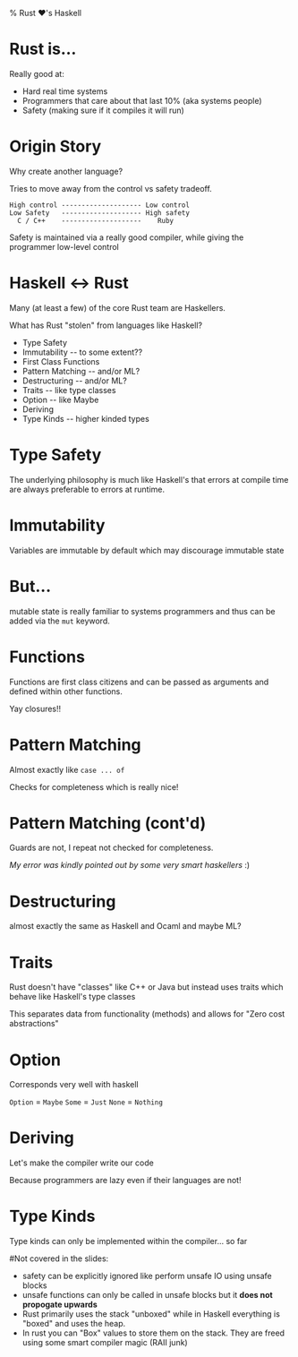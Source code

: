 % Rust ♥'s Haskell

# Rust is...

Really good at:
- Hard real time systems
- Programmers that care about that last 10% (aka systems people)
- Safety (making sure if it compiles it will run)

# Origin Story

Why create another language?

Tries to move away from the control vs safety tradeoff.

```
High control -------------------- Low control
Low Safety   -------------------- High safety
  C / C++    --------------------    Ruby
```

Safety is maintained via a really good compiler, while giving the programmer low-level control

# Haskell ↔ Rust

Many (at least a few) of the core Rust team are Haskellers.

What has Rust "stolen" from languages like Haskell?

- Type Safety 
- Immutability -- to some extent??
- First Class Functions 
- Pattern Matching -- and/or ML?
- Destructuring -- and/or ML?
- Traits -- like type classes
- Option -- like Maybe
- Deriving
- Type Kinds -- higher kinded types

# Type Safety

The underlying philosophy is much like Haskell's that errors at compile time are always preferable to errors at runtime.

# Immutability

Variables are immutable by default which may discourage immutable state

# But...

mutable state is really familiar to systems programmers and thus can be added via the `mut` keyword.

# Functions

Functions are first class citizens and can be passed as arguments and defined within other functions.

Yay closures!!

# Pattern Matching

Almost exactly like `case ... of`

Checks for completeness which is really nice!

# Pattern Matching (cont'd)

Guards are not, I repeat not checked for completeness. 

*My error was kindly pointed out by some very smart haskellers* :)

# Destructuring

almost exactly the same as Haskell and Ocaml and maybe ML?

# Traits

Rust doesn't have "classes" like C++ or Java but instead uses traits which behave like Haskell's type classes

This separates data from functionality (methods) and allows for "Zero cost abstractions"

# Option

Corresponds very well with haskell

`Option` = `Maybe`
`Some` = `Just`
`None` = `Nothing`

# Deriving

Let's make the compiler write our code

Because programmers are lazy even if their languages are not!

# Type Kinds

Type kinds can only be implemented within the compiler... so far


#Not covered in the slides:

- safety can be explicitly ignored like perform unsafe IO using unsafe blocks
- unsafe functions can only be called in unsafe blocks but it __does not propogate upwards__ 
- Rust primarily uses the stack "unboxed" while in Haskell everything is "boxed" and uses the heap.
- In rust you can "Box" values to store them on the stack. They are freed using some smart compiler magic (RAII junk)

